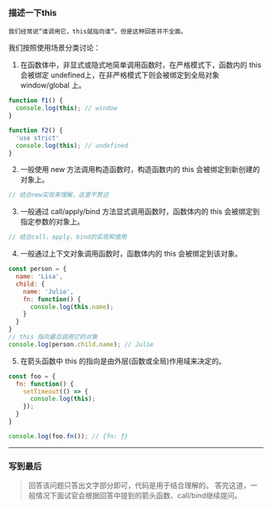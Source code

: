### 描述一下this
    我们经常说“谁调用它，this就指向谁“。但是这种回答并不全面。

我们按照使用场景分类讨论：
1. 在函数体中，非显式或隐式地简单调用函数时，在严格模式下，函数内的 this 会被绑定 undefined上，在非严格模式下则会被绑定到全局对象 window/global 上。
```js
function f1() {
  console.log(this); // window
}

function f2() {
  'use strict'
  console.log(this); // undefined
}
```
2. 一般使用 new 方法调用构造函数时，构造函数内的 this 会被绑定到新创建的对象上。
```js
// 结合new实现来理解，这里不赘述
```

3. 一般通过 call/apply/bind 方法显式调用函数时，函数体内的 this 会被绑定到指定参数的对象上。
```js
// 结合call、apply、bind的实现和使用
```

4. 一般通过上下文对象调用函数时，函数体内的 this 会被绑定到该对象。
```js
const person = {
  name: 'Lisa',
  child: {
    name: 'Julie',
    fn: function() {
      console.log(this.name);
    }
  }
}
// this 指向最后调用它的对象
console.log(person.child.name); // Julie
```

5. 在箭头函数中 this 的指向是由外层(函数或全局)作用域来决定的。
```js
const foo = {
  fn: function() {
    setTimeout(() => {
      console.log(this);
    });
  }
}

console.log(foo.fn()); // {fn: ƒ}
```

---

### 写到最后

> 回答该问题只答出文字部分即可，代码是用于结合理解的。
> 答完这道，一般情况下面试官会根据回答中提到的箭头函数、call/bind继续提问。

